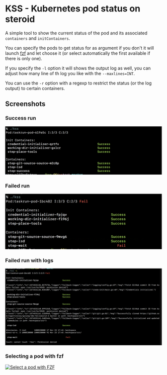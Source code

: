 # KSS - Kubernetes pod status on steroid

A simple tool to show the current status of the pod and its associated `containers` and `initContainers`.

You can specify the pods to get status for as argument if you don't it will launch [fzf](https://github.com/junegunn/fzf) and let choose it (or select automatically the first available if there is only one).

If you specify the `-l` option it will shows the output log as well, you can adjust how many line of th log you like with the `--maxlines=INT`.

You can use the `-r` option with a regexp to restrict the status (or the log output) to certain containers.


## Screenshots

### Success run

![Success run](.screenshots/success.png)

### Failed run

![Fail run](.screenshots/failure.png)

### Failed run with logs

![Fail run](.screenshots/logging.png)

### Selecting a pod with fzf

[![Select a pod with FZF](https://asciinema.org/a/XhSTVsivuePNGpQx4DU0m0lWS.png)](https://asciinema.org/a/XhSTVsivuePNGpQx4DU0m0lWS)
